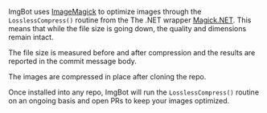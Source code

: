 ImgBot uses [ImageMagick](http://www.imagemagick.org) to optimize images through the `LosslessCompress()` routine from the The .NET wrapper [Magick.NET](https://github.com/dlemstra/Magick.NET).
This means that while the file size is going down, the quality and dimensions remain intact.

The file size is measured before and after compression and the results are reported in the commit message body.

The images are compressed in place after cloning the repo.

Once installed into any repo, ImgBot will run the `LosslessCompress()` routine on an ongoing basis and open PRs to keep your images optimized.

